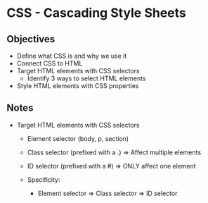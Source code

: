 # CSS - Cascading Style Sheets

## Objectives

- Define what CSS is and why we use it
- Connect CSS to HTML
- Target HTML elements with CSS selectors
  - Identify 3 ways to select HTML elements
- Style HTML elements with CSS properties

## Notes

- Target HTML elements with CSS selectors
  - Element selector (body, p, section)
  - Class selector (prefixed with a .) =>  Affect multiple elements
  - ID selector (prefixed with a #) => ONLY affect one element

  - Specificity:
    - Element selector => Class selector => ID selector